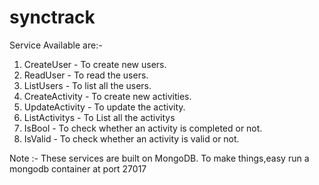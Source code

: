 # synctrack

Service Available are:-

1. CreateUser - To create new users.
2. ReadUser - To read the users.
3. ListUsers - To list all the users.
4. CreateActivity - To create new activities.
5. UpdateActivity - To update the activity.
6. ListActivitys - To List all the activitys
7. IsBool - To check whether an activity is completed or not.
8. IsValid - To check whether an activity is valid or not.

Note :- These services are built on MongoDB. To make things,easy run a mongodb container at port 27017
